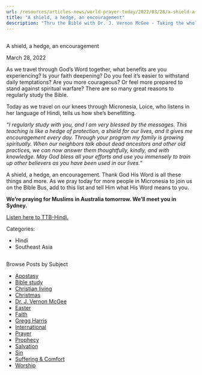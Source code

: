 ```yaml
---
url: /resources/articles-news/world-prayer-today/2022/03/28/a-shield-a-hedge-an-encouragement
title: "A shield, a hedge, an encouragement"
description: "Thru the Bible with Dr. J. Vernon McGee - Taking the whole Word to the whole world"
---
```







## 
 A shield, a hedge, an encouragement


March 28, 2022
![]()




As we travel through God’s Word together, what benefits are you experiencing? Is your faith deepening? Do you feel it’s easier to withstand daily temptations? Are you more courageous? Or feel more prepared to stand against spiritual warfare? There are so many great reasons to regularly study the Bible. 

Today as we travel on our knees through Micronesia, Loice, who listens in her language of Hindi, tells us how she’s benefitting.

*“I regularly study with you, and I am very blessed by the messages. This teaching is like a hedge of protection, a shield for our lives, and it gives me encouragement every day. Through your program my family is growing spiritually. When our neighbors talk about dead ancestors and other old practices, we can now answer them thoughtfully, kindly, and with knowledge. May God bless all your efforts and use you immensely to train up other believers as you have been used in our lives.”*

A shield, a hedge, an encouragement. Thank God His Word is all these things and more. As we pray today for more people in Micronesia to join us on the Bible Bus, add to this list and tell Him what His Word means to you. 

**We’re praying for Muslims in Australia tomorrow. We’ll meet you in Sydney.**

[Listen here to TTB-Hindi.](https://ttb.twr.org/home/day,0432/language,HIN)



Categories: 


* Hindi
* Southeast Asia









## 
 Browse Posts by Subject


* [Apostasy](/resources/articles-news/-in-tags/tags/Apostasy)
* [Bible study](/resources/articles-news/-in-tags/tags/Bible-study)
* [Christian living](/resources/articles-news/-in-tags/tags/Christian-living)
* [Christmas](/resources/articles-news/-in-tags/tags/Christmas)
* [Dr. J. Vernon McGee](/resources/articles-news/-in-tags/tags/Dr-J-Vernon-McGee)
* [Easter](/resources/articles-news/-in-tags/tags/easter)
* [Faith](/resources/articles-news/-in-tags/tags/Faith)
* [Gregg Harris](/resources/articles-news/-in-tags/tags/Gregg-Harris)
* [International](/resources/articles-news/-in-tags/tags/International)
* [Prayer](/resources/articles-news/-in-tags/tags/prayer)
* [Prophecy](/resources/articles-news/-in-tags/tags/Prophecy)
* [Salvation](/resources/articles-news/-in-tags/tags/Salvation)
* [Sin](/resources/articles-news/-in-tags/tags/sin)
* [Suffering & Comfort](/resources/articles-news/-in-tags/tags/Suffering-Comfort)
* [Worship](/resources/articles-news/-in-tags/tags/worship)






